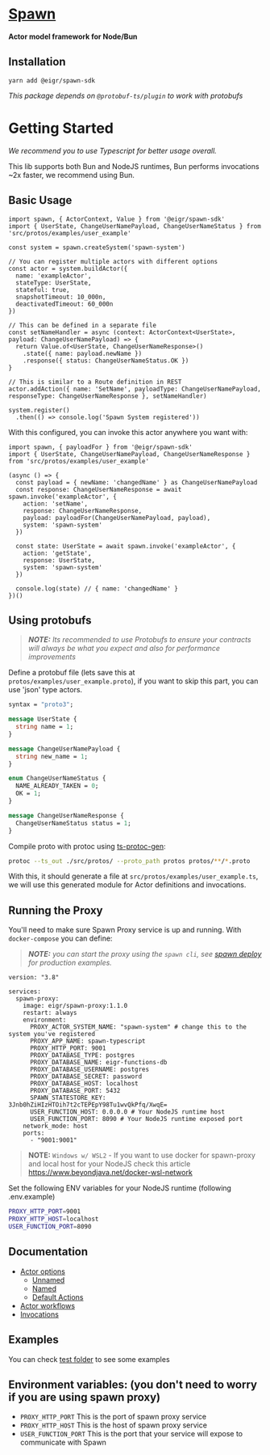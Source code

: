 # [Spawn](https://github.com/eigr/spawn)

**Actor model framework for Node/Bun**

## **Installation**

```
yarn add @eigr/spawn-sdk
```

_This package depends on `@protobuf-ts/plugin` to work with protobufs_

# **Getting Started**

_We recommend you to use Typescript for better usage overall._

This lib supports both Bun and NodeJS runtimes, Bun performs invocations ~2x faster, we recommend using Bun.

## Basic Usage

```TS
import spawn, { ActorContext, Value } from '@eigr/spawn-sdk'
import { UserState, ChangeUserNamePayload, ChangeUserNameStatus } from 'src/protos/examples/user_example'

const system = spawn.createSystem('spawn-system')

// You can register multiple actors with different options
const actor = system.buildActor({
  name: 'exampleActor',
  stateType: UserState,
  stateful: true,
  snapshotTimeout: 10_000n,
  deactivatedTimeout: 60_000n
})

// This can be defined in a separate file
const setNameHandler = async (context: ActorContext<UserState>, payload: ChangeUserNamePayload) => {
  return Value.of<UserState, ChangeUserNameResponse>()
    .state({ name: payload.newName })
    .response({ status: ChangeUserNameStatus.OK })
}

// This is similar to a Route definition in REST
actor.addAction({ name: 'SetName', payloadType: ChangeUserNamePayload, responseType: ChangeUserNameResponse }, setNameHandler)

system.register()
  .then(() => console.log('Spawn System registered'))
```

With this configured, you can invoke this actor anywhere you want with:

```TS
import spawn, { payloadFor } from '@eigr/spawn-sdk'
import { UserState, ChangeUserNamePayload, ChangeUserNameResponse } from 'src/protos/examples/user_example'

(async () => {
  const payload = { newName: 'changedName' } as ChangeUserNamePayload
  const response: ChangeUserNameResponse = await spawn.invoke('exampleActor', {
    action: 'setName',
    response: ChangeUserNameResponse,
    payload: payloadFor(ChangeUserNamePayload, payload),
    system: 'spawn-system'
  })

  const state: UserState = await spawn.invoke('exampleActor', {
    action: 'getState',
    response: UserState,
    system: 'spawn-system'
  })

  console.log(state) // { name: 'changedName' }
})()
```

## Using protobufs

> **_NOTE:_** _Its recommended to use Protobufs to ensure your contracts will always be what you expect and also for performance improvements_

Define a protobuf file (lets save this at `protos/examples/user_example.proto`), if you want to skip this part, you can use 'json' type actors.

```proto
syntax = "proto3";

message UserState {
  string name = 1;
}

message ChangeUserNamePayload {
  string new_name = 1;
}

enum ChangeUserNameStatus {
  NAME_ALREADY_TAKEN = 0;
  OK = 1;
}

message ChangeUserNameResponse {
  ChangeUserNameStatus status = 1;
}
```

Compile proto with protoc using [ts-protoc-gen](https://github.com/improbable-eng/ts-protoc-gen):

```BASH
protoc --ts_out ./src/protos/ --proto_path protos protos/**/*.proto
```

With this, it should generate a file at `src/protos/examples/user_example.ts`, we will use this generated module for Actor definitions and invocations.

## Running the Proxy

You'll need to make sure Spawn Proxy service is up and running.
With `docker-compose` you can define:

> **_NOTE:_** _you can start the proxy using the `spawn cli`, see [spawn deploy](https://github.com/eigr/spawn#getting-started) for production examples._

```YML
version: "3.8"

services:
  spawn-proxy:
    image: eigr/spawn-proxy:1.1.0
    restart: always
    environment:
      PROXY_ACTOR_SYSTEM_NAME: "spawn-system" # change this to the system you've registered
      PROXY_APP_NAME: spawn-typescript
      PROXY_HTTP_PORT: 9001
      PROXY_DATABASE_TYPE: postgres
      PROXY_DATABASE_NAME: eigr-functions-db
      PROXY_DATABASE_USERNAME: postgres
      PROXY_DATABASE_SECRET: password
      PROXY_DATABASE_HOST: localhost
      PROXY_DATABASE_PORT: 5432
      SPAWN_STATESTORE_KEY: 3Jnb0hZiHIzHTOih7t2cTEPEpY98Tu1wvQkPfq/XwqE=
      USER_FUNCTION_HOST: 0.0.0.0 # Your NodeJS runtime host
      USER_FUNCTION_PORT: 8090 # Your NodeJS runtime exposed port
    network_mode: host
    ports:
      - "9001:9001"
```

> **NOTE:** `Windows w/ WSL2` - If you want to use docker for spawn-proxy and local host for your NodeJS check this article https://www.beyondjava.net/docker-wsl-network

Set the following ENV variables for your NodeJS runtime (following .env.example)

```bash
PROXY_HTTP_PORT=9001
PROXY_HTTP_HOST=localhost
USER_FUNCTION_PORT=8090
```

## **Documentation**

- [Actor options](./documentation/actor-options.md)
  - [Unnamed](./documentation/actor-options.md#unnamed-actor)
  - [Named](./documentation/actor-options.md#named-actor)
  - [Default Actions](./documentation/actor-options.md#default-actions)
- [Actor workflows](./documentation/actor-workflows.md)
- [Invocations](./documentation/invocations.md)

## **Examples**

You can check [test folder](./test) to see some examples

## **Environment variables:** (you don't need to worry if you are using spawn proxy)

- `PROXY_HTTP_PORT` This is the port of spawn proxy service
- `PROXY_HTTP_HOST` This is the host of spawn proxy service
- `USER_FUNCTION_PORT` This is the port that your service will expose to communicate with Spawn
